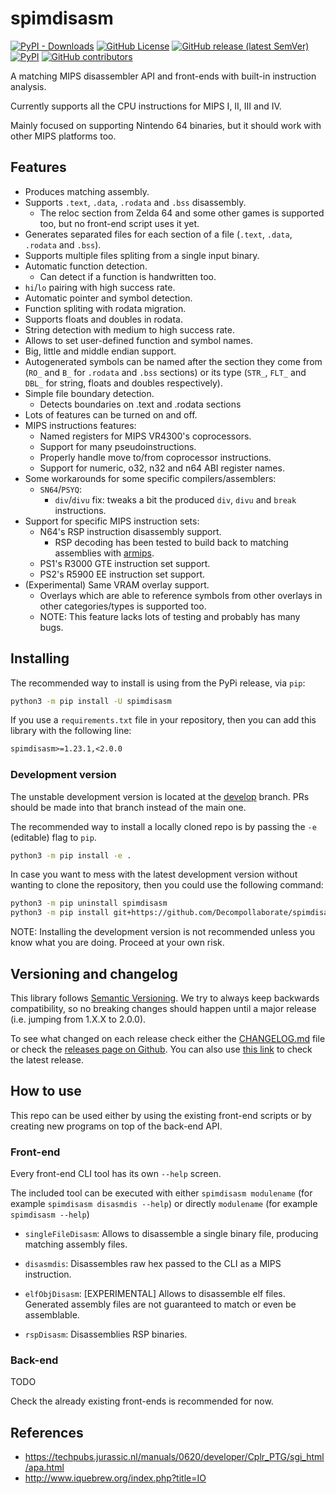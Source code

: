 # spimdisasm

[![PyPI - Downloads](https://img.shields.io/pypi/dm/spimdisasm)](https://pypi.org/project/spimdisasm/)
[![GitHub License](https://img.shields.io/github/license/Decompollaborate/spimdisasm)](https://github.com/Decompollaborate/spimdisasm/releases/latest)
[![GitHub release (latest SemVer)](https://img.shields.io/github/v/release/Decompollaborate/spimdisasm)](https://github.com/Decompollaborate/spimdisasm/releases/latest)
[![PyPI](https://img.shields.io/pypi/v/spimdisasm)](https://pypi.org/project/spimdisasm/)
[![GitHub contributors](https://img.shields.io/github/contributors/Decompollaborate/spimdisasm?logo=purple)](https://github.com/Decompollaborate/spimdisasm/graphs/contributors)

A matching MIPS disassembler API and front-ends with built-in instruction analysis.

Currently supports all the CPU instructions for MIPS I, II, III and IV.

Mainly focused on supporting Nintendo 64 binaries, but it should work with other
MIPS platforms too.

## Features

- Produces matching assembly.
- Supports `.text`, `.data`, `.rodata` and `.bss` disassembly.
  - The reloc section from Zelda 64 and some other games is supported too, but
    no front-end script uses it yet.
- Generates separated files for each section of a file (`.text`, `.data`,
  `.rodata` and `.bss`).
- Supports multiple files spliting from a single input binary.
- Automatic function detection.
  - Can detect if a function is handwritten too.
- `hi`/`lo` pairing with high success rate.
- Automatic pointer and symbol detection.
- Function spliting with rodata migration.
- Supports floats and doubles in rodata.
- String detection with medium to high success rate.
- Allows to set user-defined function and symbol names.
- Big, little and middle endian support.
- Autogenerated symbols can be named after the section they come from (`RO_` and
  `B_` for `.rodata` and `.bss` sections) or its type (`STR_`, `FLT_` and `DBL_`
  for string, floats and doubles respectively).
- Simple file boundary detection.
  - Detects boundaries on .text and .rodata sections
- Lots of features can be turned on and off.
- MIPS instructions features:
  - Named registers for MIPS VR4300's coprocessors.
  - Support for many pseudoinstructions.
  - Properly handle move to/from coprocessor instructions.
  - Support for numeric, o32, n32 and n64 ABI register names.
- Some workarounds for some specific compilers/assemblers:
  - `SN64`/`PSYQ`:
    - `div`/`divu` fix: tweaks a bit the produced `div`, `divu` and `break` instructions.
- Support for specific MIPS instruction sets:
  - N64's RSP instruction disassembly support.
    - RSP decoding has been tested to build back to matching assemblies with
      [armips](https://github.com/Kingcom/armips/).
  - PS1's R3000 GTE instruction set support.
  - PS2's R5900 EE instruction set support.
- (Experimental) Same VRAM overlay support.
  - Overlays which are able to reference symbols from other overlays in other
    categories/types is supported too.
  - NOTE: This feature lacks lots of testing and probably has many bugs.

## Installing

The recommended way to install is using from the PyPi release, via `pip`:

```bash
python3 -m pip install -U spimdisasm
```

If you use a `requirements.txt` file in your repository, then you can add
this library with the following line:

```txt
spimdisasm>=1.23.1,<2.0.0
```

### Development version

The unstable development version is located at the [develop](https://github.com/Decompollaborate/spimdisasm/tree/develop)
branch. PRs should be made into that branch instead of the main one.

The recommended way to install a locally cloned repo is by passing the `-e`
(editable) flag to `pip`.

```bash
python3 -m pip install -e .
```

In case you want to mess with the latest development version without wanting to
clone the repository, then you could use the following command:

```bash
python3 -m pip uninstall spimdisasm
python3 -m pip install git+https://github.com/Decompollaborate/spimdisasm.git@develop
```

NOTE: Installing the development version is not recommended unless you know what
you are doing. Proceed at your own risk.

## Versioning and changelog

This library follows [Semantic Versioning](https://semver.org/spec/v2.0.0.html).
We try to always keep backwards compatibility, so no breaking changes should
happen until a major release (i.e. jumping from 1.X.X to 2.0.0).

To see what changed on each release check either the [CHANGELOG.md](CHANGELOG.md)
file or check the [releases page on Github](https://github.com/Decompollaborate/spimdisasm/releases).
You can also use [this link](https://github.com/Decompollaborate/spimdisasm/releases/latest)
to check the latest release.

## How to use

This repo can be used either by using the existing front-end scripts or by
creating new programs on top of the back-end API.

### Front-end

Every front-end CLI tool has its own `--help` screen.

The included tool can be executed with either `spimdisasm modulename` (for
example `spimdisasm disasmdis --help`) or directly `modulename` (for example
`spimdisasm --help`)

- `singleFileDisasm`: Allows to disassemble a single binary file, producing
  matching assembly files.

- `disasmdis`: Disassembles raw hex passed to the CLI as a MIPS instruction.

- `elfObjDisasm`: \[EXPERIMENTAL\] Allows to disassemble elf files. Generated
  assembly files are not guaranteed to match or even be assemblable.

- `rspDisasm`: Disassemblies RSP binaries.

### Back-end

TODO

Check the already existing front-ends is recommended for now.

## References

- <https://techpubs.jurassic.nl/manuals/0620/developer/Cplr_PTG/sgi_html/apa.html>
- <http://www.iquebrew.org/index.php?title=IO>
